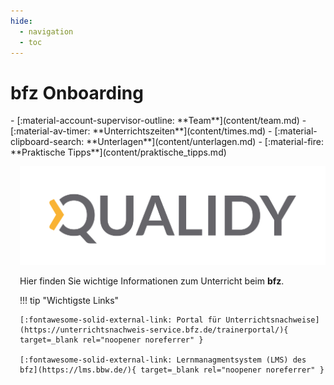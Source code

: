 ```yaml
---
hide:
  - navigation
  - toc
---
```


<div class="grid" markdown style="grid-template-columns: repeat(2, minmax(0, 1fr));">

<div markdown>

# bfz Onboarding

<div class="grid cards fancy grid--cols-1" markdown >
- [:material-account-supervisor-outline: **Team**](content/team.md)
- [:material-av-timer: **Unterrichtszeiten**](content/times.md)
- [:material-clipboard-search: **Unterlagen**](content/unterlagen.md)
- [:material-fire: **Praktische Tipps**](content/praktische_tipps.md)
</div>

</div>

<div style="margin-left: 15px" markdown>

![](assets/Logo_Qualidy_cmyk.svg)

Hier finden Sie wichtige Informationen zum Unterricht beim **bfz**.


<!-- {{ youtube_video("https://www.youtube.com/embed/chPCpYNJe_Q?si=frU_Z_VwSGnPWEPF") }} -->

!!! tip "Wichtigste Links"

    [:fontawesome-solid-external-link: Portal für Unterrichtsnachweise](https://unterrichtsnachweis-service.bfz.de/trainerportal/){ target=_blank rel="noopener noreferrer" }

    [:fontawesome-solid-external-link: Lernmanagmentsystem (LMS) des bfz](https://lms.bbw.de/){ target=_blank rel="noopener noreferrer" }



<!-- !!! tip "Schneller Navigieren"

    ++p++ oder ++comma++ : Zur vorherigen Seite gehen (**P**revious)

    ++n++ oder ++period++ : Zur nächsten Seite gehen (**N**ext) -->


</div>

</div>
